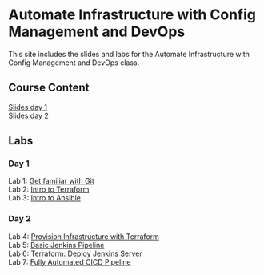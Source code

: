 # Automate Infrastructure with Config Management and DevOps

This site includes the slides and labs for the Automate Infrastructure with Config Management and DevOps class.


## Course Content   
[Slides day 1](https://www.dropbox.com/s/gnxelb99zqwtkic/Automate%20Infrastructure-day1.pdf?dl=0)   
[Slides day 2](https://www.dropbox.com/s/jsjmaxh9ca34fto/Automate%20Infrastructure-day2.pdf?dl=0)   

## Labs   

### Day 1   
Lab 1: [Get familiar with Git](https://www.katacoda.com/courses/git)   
Lab 2: [Intro to Terraform](http://www.katacoda.com/courses/terraform/deploy-nginx)   
Lab 3: [Intro to Ansible](labs/ansible/)   

### Day 2   
Lab 4: [Provision Infrastructure with Terraform](labs/tf-vm/)   
Lab 5: [Basic Jenkins Pipeline](https://www.katacoda.com/oliverveits/scenarios/jenkins-pipelines-hello-world)   
Lab 6: [Terraform: Deploy Jenkins Server](labs/tf-jenkins-vm/)   
Lab 7: [Fully Automated CICD Pipeline](labs/cicd-jenkins-pipeline/)   

